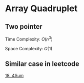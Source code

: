 # Array Quadruplet

## Two pointer

Time Complexity: $O(n^3)$

Space Complexity: $O(1)$

## Similar case in leetcode

[18. 4Sum](https://leetcode.com/problems/4sum/)